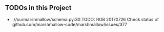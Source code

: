 ## TODOs in this Project
 * .//ourmarshmallow/schema.py:30:TODO: ROB 20170726 Check status of github.com/marshmallow-code/marshmallow/issues/377
